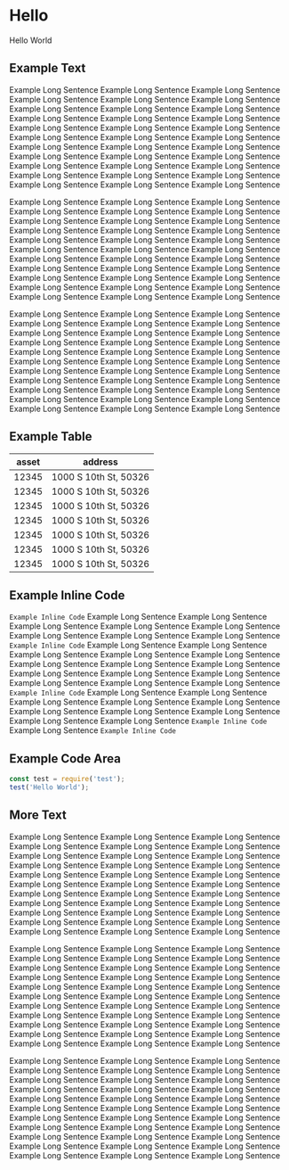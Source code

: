 # Hello

Hello World

## Example Text

Example Long Sentence Example Long Sentence Example Long Sentence Example Long Sentence Example Long Sentence Example Long Sentence Example Long Sentence Example Long Sentence Example Long Sentence Example Long Sentence Example Long Sentence Example Long Sentence Example Long Sentence Example Long Sentence Example Long Sentence Example Long Sentence Example Long Sentence Example Long Sentence Example Long Sentence Example Long Sentence Example Long Sentence Example Long Sentence Example Long Sentence Example Long Sentence Example Long Sentence Example Long Sentence Example Long Sentence Example Long Sentence Example Long Sentence Example Long Sentence Example Long Sentence Example Long Sentence Example Long Sentence

Example Long Sentence Example Long Sentence Example Long Sentence Example Long Sentence Example Long Sentence Example Long Sentence Example Long Sentence Example Long Sentence Example Long Sentence Example Long Sentence Example Long Sentence Example Long Sentence Example Long Sentence Example Long Sentence Example Long Sentence Example Long Sentence Example Long Sentence Example Long Sentence Example Long Sentence Example Long Sentence Example Long Sentence Example Long Sentence Example Long Sentence Example Long Sentence Example Long Sentence Example Long Sentence Example Long Sentence Example Long Sentence Example Long Sentence Example Long Sentence Example Long Sentence Example Long Sentence Example Long Sentence

Example Long Sentence Example Long Sentence Example Long Sentence Example Long Sentence Example Long Sentence Example Long Sentence Example Long Sentence Example Long Sentence Example Long Sentence Example Long Sentence Example Long Sentence Example Long Sentence Example Long Sentence Example Long Sentence Example Long Sentence Example Long Sentence Example Long Sentence Example Long Sentence Example Long Sentence Example Long Sentence Example Long Sentence Example Long Sentence Example Long Sentence Example Long Sentence Example Long Sentence Example Long Sentence Example Long Sentence Example Long Sentence Example Long Sentence Example Long Sentence Example Long Sentence Example Long Sentence Example Long Sentence

## Example Table

| asset | address               |
| ----- | --------------------- |
| 12345 | 1000 S 10th St, 50326 |
| 12345 | 1000 S 10th St, 50326 |
| 12345 | 1000 S 10th St, 50326 |
| 12345 | 1000 S 10th St, 50326 |
| 12345 | 1000 S 10th St, 50326 |
| 12345 | 1000 S 10th St, 50326 |
| 12345 | 1000 S 10th St, 50326 |

## Example Inline Code

`Example Inline Code` Example Long Sentence Example Long Sentence Example Long Sentence Example Long Sentence Example Long Sentence Example Long Sentence Example Long Sentence Example Long Sentence `Example Inline Code` Example Long Sentence Example Long Sentence Example Long Sentence Example Long Sentence Example Long Sentence Example Long Sentence Example Long Sentence Example Long Sentence Example Long Sentence Example Long Sentence Example Long Sentence Example Long Sentence Example Long Sentence Example Long Sentence `Example Inline Code` Example Long Sentence Example Long Sentence Example Long Sentence Example Long Sentence Example Long Sentence Example Long Sentence Example Long Sentence Example Long Sentence Example Long Sentence Example Long Sentence `Example Inline Code` Example Long Sentence `Example Inline Code`


## Example Code Area

```js
const test = require('test');
test('Hello World');
```

## More Text

Example Long Sentence Example Long Sentence Example Long Sentence Example Long Sentence Example Long Sentence Example Long Sentence Example Long Sentence Example Long Sentence Example Long Sentence Example Long Sentence Example Long Sentence Example Long Sentence Example Long Sentence Example Long Sentence Example Long Sentence Example Long Sentence Example Long Sentence Example Long Sentence Example Long Sentence Example Long Sentence Example Long Sentence Example Long Sentence Example Long Sentence Example Long Sentence Example Long Sentence Example Long Sentence Example Long Sentence Example Long Sentence Example Long Sentence Example Long Sentence Example Long Sentence Example Long Sentence Example Long Sentence

Example Long Sentence Example Long Sentence Example Long Sentence Example Long Sentence Example Long Sentence Example Long Sentence Example Long Sentence Example Long Sentence Example Long Sentence Example Long Sentence Example Long Sentence Example Long Sentence Example Long Sentence Example Long Sentence Example Long Sentence Example Long Sentence Example Long Sentence Example Long Sentence Example Long Sentence Example Long Sentence Example Long Sentence Example Long Sentence Example Long Sentence Example Long Sentence Example Long Sentence Example Long Sentence Example Long Sentence Example Long Sentence Example Long Sentence Example Long Sentence Example Long Sentence Example Long Sentence Example Long Sentence

Example Long Sentence Example Long Sentence Example Long Sentence Example Long Sentence Example Long Sentence Example Long Sentence Example Long Sentence Example Long Sentence Example Long Sentence Example Long Sentence Example Long Sentence Example Long Sentence Example Long Sentence Example Long Sentence Example Long Sentence Example Long Sentence Example Long Sentence Example Long Sentence Example Long Sentence Example Long Sentence Example Long Sentence Example Long Sentence Example Long Sentence Example Long Sentence Example Long Sentence Example Long Sentence Example Long Sentence Example Long Sentence Example Long Sentence Example Long Sentence Example Long Sentence Example Long Sentence Example Long Sentence
